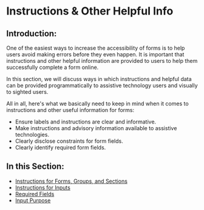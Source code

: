 # Instructions & Other Helpful Info

## Introduction:

One of the easiest ways to increase the accessibility of forms is to help users avoid making errors before they even happen. It is important that instructions and other helpful information are provided to users to help them successfully complete a form online.

In this section, we will discuss ways in which instructions and helpful data can be provided programmatically to assistive technology users and visually to sighted users.

All in all, here's what we basically need to keep in mind when it comes to instructions and other useful information for forms:

- Ensure labels and instructions are clear and informative.
- Make instructions and advisory information available to assistive technologies.
- Clearly disclose constraints for form fields.
- Clearly identify required form fields.

## In this Section:

- [Instructions for Forms, Groups, and Sections](instructions-for-forms-groups-and-sections.md)
- [Instructions for Inputs](instructions-for-inputs.md)
- [Required Fields](required-fields.md)
- [Input Purpose](input-purpose.md)
